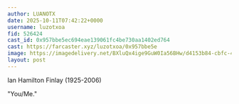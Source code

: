 ```yaml
---
author: LUANOTX
date: 2025-10-11T07:42:22+0000
username: luzotxoa
fid: 526424
cast_id: 0x957bbe5ec694eae139061fc4be730aa1402ed764
cast: https://farcaster.xyz/luzotxoa/0x957bbe5e
image: https://imagedelivery.net/BXluQx4ige9GuW0Ia56BHw/d4153b84-cbfc-4fb1-e19c-750c5046b000/original
layout: post
---
```

Ian Hamilton Finlay (1925-2006)  
  
 "You/Me."  

<img src='https://imagedelivery.net/BXluQx4ige9GuW0Ia56BHw/d4153b84-cbfc-4fb1-e19c-750c5046b000/original' alt='' referrerpolicy='no-referrer'/>